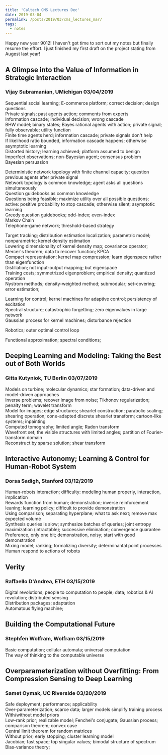 ```yaml
---
title: 'Caltech CMS Lectures Dec'
date: 2019-03-04
permalink: /posts/2019/03/cms_lectures_mar/
tags:
  - notes
---
```


Happy new year 9012! I haven't got time to sort out my notes but finally resume the effort. I just finished my first draft on the project stating from Augest last year!

## A Glimpse into the Value of Information in Strategic Interaction

### Vijay Subramanian, UMichigan	03/04/2019

Sequential social learning; E-commerce platform; correct decision; design questions  
Private signals; past agents action; comments from experts  
Information cascade; individual decision; wrong cascade  
BHW model; binary states; Bayes rational agents with action; private signal; fully observable; utility function  
Finite time agents herd; information cascade; private signals don't help  
If likelihood ratio bounded, information cascade happens; otherwise asymptotic learning  
Distorted history; learning achieved; platform assumed to benign  
Imperfect observations; non-Bayesian agent; consensus problem  
Bayesian persuasion  

Deterministic network topology with finite channel capacity; question previous agents after private signal  
Network topology is common knowledge; agent asks all questions simultaneously  
Question guidebooks as common knowledge  
Questions being feasible; maximize utility over all possible questions; active: positive probability to stop cascade; otherwise silent; asymptotic learning  
Greedy question guidebooks; odd-index; even-index  
Markov Chain  
Telephone-game network; threshold-based strategy



Target tracking; distribution estimation localization; parametric model; nonparametric; kernel density estimation  
Lowering dimensionality of kernel density map; covariance operator; Mercer's theorem; data to recover function; KPCA  
Compact representation; kernel map compression; learn eigenspace rather than eigenfunction  
Distillation; not input-output mapping; but eigenspace  
Training costs; symmetrized eigenproblem; empirical density; quantized operation  
Nystrom methods; density-weighted method; submodular; set-covering; error estimation; 

Learning for control; kernel machines for adaptive control; persistency of excitation   
Spectral structure; catastrophic forgetting; zero eigenvalues in large network  
Gaussian process for kernel machines; disturbance rejection

Robotics; outer optimal control loop

Functional approximation; spectral conditions; 



## Deeping Learning and Modeling: Taking the Best out of Both Worlds

### Gitta Kutyniok, TU Berlin	03/07/2019

Models on turbine; molecular dynamics; star formation; data-driven and model-driven approaches  
Inverse problems; recover image from noise; Tikhonov regularization; penalty term; wavelet transform  
Model for images; edge structures; shearlet construction; parabolic scaling; shearing operation; cone-adapted discrete shearlet transform; cartoon-like systems; inpainting  
Computed tomography; limited angle; Radon transform  
Wavefront set; the visible structures with limited angles; partition of Fourier-transform domain  
Reconstruct by sparse solution; shear transform



## Interactive Autonomy; Learning & Control for Human-Robot System

### Dorsa Sadigh, Stanford	03/12/2019

Human-robots interaction; difficulty: modeling human properly, interaction, implication  
Rewards function from human; demonstration; inverse reinforcement leaning; learning policy; difficult to provide demonstration  
Using comparison; separating hyperplane; what to ask next; remove max expected volume  
Synthesis queries is slow; synthesize batches of queries; joint entropy maximization (intractable); successive elimination; convergence guarantee  
Preference, only one bit; demonstration, noisy; start with good demonstration  
Mixing model; ranking; formalizing diversity; determinantal point processes  
Human respond to actions of robots

## Verity

### Raffaello D'Andrea, ETH	03/15/2019

Digital revolutions; people to computation to people; data; robotics & AI revolution; distributed sensing  
Distribution packages; adaptation   
Automatous flying machine;  



## Building the Computational Future

### Stephfen Wolfram, Wolfram	03/15/2019

 Basic computation; cellular automata; universal computation  
The way of thinking to the computable universe



## Overparameterization without Overfitting: From Compression Sensing to Deep Learning

### Samet Oymak, UC Riverside	03/20/2019

Safe deployment; performance; applicability  
Over-parameterization; scarce data; larger models simplify training process  
With/without model priors  
Low-rank prior; realizable model; Fenchel's conjugate; Gaussian process; comparison theorem; convex case  
Central limit theorem for random matrices  
Without prior; early stopping; cluster learning model  
Jacobian; fast space; top singular values; bimodal structure of spectrum  
Bias-variance theory; 







